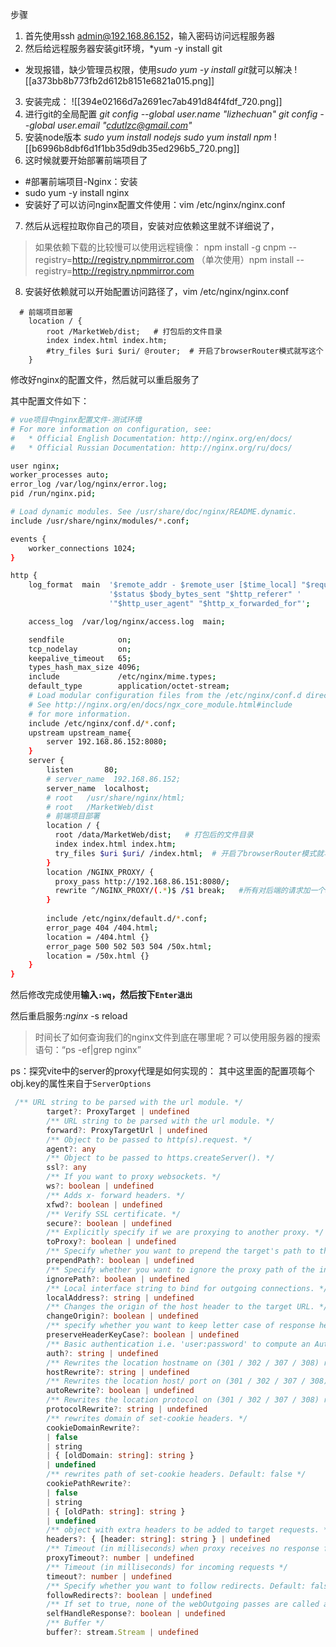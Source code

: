 
步骤

1. 首先使用ssh admin@192.168.86.152，输入密码访问远程服务器
2. 然后给远程服务器安装git环境，*yum -y install git
*  发现报错，缺少管理员权限，使用*sudo yum -y install git*就可以解决
![[a373bb8b773fb2d612b8151e6821a015.png]]

3. 安装完成：
![[394e02166d7a2691ec7ab491d84f4fdf_720.png]]
4. 进行git的全局配置
*git config --global user.name "lizhechuan"*
*git config --global user.email "cdutlzc@gmail.com"*
5. 安装node版本
*sudo  yum install nodejs*
*sudo  yum install npm*
![[b6996b8dbf6d1f1bb35d9db35ed296b5_720.png]]
6. 这时候就要开始部署前端项目了
* #部署前端项目-Nginx：安装
* sudo yum -y install nginx
* 安装好了可以访问nginx配置文件使用：vim /etc/nginx/nginx.conf

7. 然后从远程拉取你自己的项目，安装对应依赖这里就不详细说了，
> 如果依赖下载的比较慢可以使用远程镜像：
> npm install -g cnpm --registry=http://registry.npmmirror.com
>  （单次使用）npm install --registry=http://registry.npmmirror.com
8. 安装好依赖就可以开始配置访问路径了，vim /etc/nginx/nginx.conf

```nginx
  # 前端项目部署
    location / {
        root /MarketWeb/dist;   # 打包后的文件目录
        index index.html index.htm;
        #try_files $uri $uri/ @router;  # 开启了browserRouter模式就写这个
    }
```


修改好nginx的配置文件，然后就可以重启服务了

其中配置文件如下：
```sh
# vue项目中nginx配置文件-测试环境
# For more information on configuration, see:
#   * Official English Documentation: http://nginx.org/en/docs/
#   * Official Russian Documentation: http://nginx.org/ru/docs/

user nginx;
worker_processes auto;
error_log /var/log/nginx/error.log;
pid /run/nginx.pid;

# Load dynamic modules. See /usr/share/doc/nginx/README.dynamic.
include /usr/share/nginx/modules/*.conf;

events {
    worker_connections 1024;
}

http {
    log_format  main  '$remote_addr - $remote_user [$time_local] "$request" '
                      '$status $body_bytes_sent "$http_referer" '
                      '"$http_user_agent" "$http_x_forwarded_for"';

    access_log  /var/log/nginx/access.log  main;

    sendfile            on;
    tcp_nodelay         on;
    keepalive_timeout   65;
    types_hash_max_size 4096;
    include             /etc/nginx/mime.types;
    default_type        application/octet-stream;
    # Load modular configuration files from the /etc/nginx/conf.d directory.
    # See http://nginx.org/en/docs/ngx_core_module.html#include
    # for more information.
    include /etc/nginx/conf.d/*.conf;
    upstream upstream_name{
        server 192.168.86.152:8080;
    }
    server {
        listen       80;
        # server_name  192.168.86.152;
        server_name  localhost;
        # root   /usr/share/nginx/html;
        # root   /MarketWeb/dist
        # 前端项目部署
        location / {
          root /data/MarketWeb/dist;   # 打包后的文件目录
          index index.html index.htm;
          try_files $uri $uri/ /index.html;  # 开启了browserRouter模式就写这个
        }
        location /NGINX_PROXY/ {
          proxy_pass http://192.168.86.151:8080/;
          rewrite ^/NGINX_PROXY/(.*)$ /$1 break;   #所有对后端的请求加一个api前缀方便区分，真正访问的时候移除这个前缀
        }
    
        include /etc/nginx/default.d/*.conf;
        error_page 404 /404.html;
        location = /404.html {}
        error_page 500 502 503 504 /50x.html;
        location = /50x.html {}
    }
}


```

然后修改完成使用**输入`:wq`，然后按下`Enter退出`**

然后重启服务:_nginx_ -s reload

> 时间长了如何查询我们的nginx文件到底在哪里呢？可以使用服务器的搜索语句：“ps -ef|grep nginx”

ps：探究vite中的server的proxy代理是如何实现的：
其中这里面的配置项每个obj.key的属性来自于`ServerOptions`
```ts
 /** URL string to be parsed with the url module. */
        target?: ProxyTarget | undefined
        /** URL string to be parsed with the url module. */
        forward?: ProxyTargetUrl | undefined
        /** Object to be passed to http(s).request. */
        agent?: any
        /** Object to be passed to https.createServer(). */
        ssl?: any
        /** If you want to proxy websockets. */
        ws?: boolean | undefined
        /** Adds x- forward headers. */
        xfwd?: boolean | undefined
        /** Verify SSL certificate. */
        secure?: boolean | undefined
        /** Explicitly specify if we are proxying to another proxy. */
        toProxy?: boolean | undefined
        /** Specify whether you want to prepend the target's path to the proxy path. */
        prependPath?: boolean | undefined
        /** Specify whether you want to ignore the proxy path of the incoming request. */
        ignorePath?: boolean | undefined
        /** Local interface string to bind for outgoing connections. */
        localAddress?: string | undefined
        /** Changes the origin of the host header to the target URL. */
        changeOrigin?: boolean | undefined
        /** specify whether you want to keep letter case of response header key */
        preserveHeaderKeyCase?: boolean | undefined
        /** Basic authentication i.e. 'user:password' to compute an Authorization header. */
        auth?: string | undefined
        /** Rewrites the location hostname on (301 / 302 / 307 / 308) redirects, Default: null. */
        hostRewrite?: string | undefined
        /** Rewrites the location host/ port on (301 / 302 / 307 / 308) redirects based on requested host/ port.Default: false. */
        autoRewrite?: boolean | undefined
        /** Rewrites the location protocol on (301 / 302 / 307 / 308) redirects to 'http' or 'https'.Default: null. */
        protocolRewrite?: string | undefined
        /** rewrites domain of set-cookie headers. */
        cookieDomainRewrite?:
        | false
        | string
        | { [oldDomain: string]: string }
        | undefined
        /** rewrites path of set-cookie headers. Default: false */
        cookiePathRewrite?:
        | false
        | string
        | { [oldPath: string]: string }
        | undefined
        /** object with extra headers to be added to target requests. */
        headers?: { [header: string]: string } | undefined
        /** Timeout (in milliseconds) when proxy receives no response from target. Default: 120000 (2 minutes) */
        proxyTimeout?: number | undefined
        /** Timeout (in milliseconds) for incoming requests */
        timeout?: number | undefined
        /** Specify whether you want to follow redirects. Default: false */
        followRedirects?: boolean | undefined
        /** If set to true, none of the webOutgoing passes are called and it's your responsibility to appropriately return the response by listening and acting on the proxyRes event */
        selfHandleResponse?: boolean | undefined
        /** Buffer */
        buffer?: stream.Stream | undefined
```